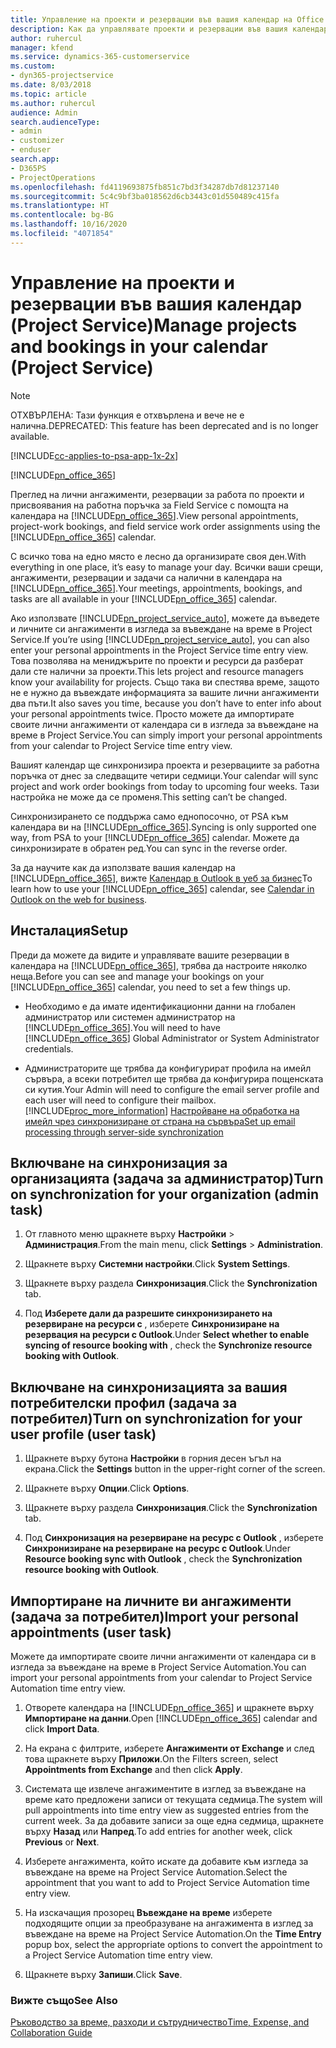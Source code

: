 ```yaml
---
title: Управление на проекти и резервации във вашия календар на Office 365
description: Как да управлявате проекти и резервации във вашия календар на Office 365
author: ruhercul
manager: kfend
ms.service: dynamics-365-customerservice
ms.custom:
- dyn365-projectservice
ms.date: 8/03/2018
ms.topic: article
ms.author: ruhercul
audience: Admin
search.audienceType:
- admin
- customizer
- enduser
search.app:
- D365PS
- ProjectOperations
ms.openlocfilehash: fd4119693875fb851c7bd3f34287db7d81237140
ms.sourcegitcommit: 5c4c9bf3ba018562d6cb3443c01d550489c415fa
ms.translationtype: HT
ms.contentlocale: bg-BG
ms.lasthandoff: 10/16/2020
ms.locfileid: "4071854"
---
```

# <a name="manage-projects-and-bookings-in-your-calendar-project-service"></a><span data-ttu-id="fe798-103">Управление на проекти и резервации във вашия календар (Project Service)</span><span class="sxs-lookup"><span data-stu-id="fe798-103">Manage projects and bookings in your calendar (Project Service)</span></span>

> [!Note]
> <span data-ttu-id="fe798-104">ОТХВЪРЛЕНА: Тази функция е отхвърлена и вече не е налична.</span><span class="sxs-lookup"><span data-stu-id="fe798-104">DEPRECATED: This feature has been deprecated and is no longer available.</span></span>

[!INCLUDE[cc-applies-to-psa-app-1x-2x](../includes/cc-applies-to-psa-app-1x-2x.md)]

[!INCLUDE[pn_office_365](../includes/pn-office-365.md)] 

<span data-ttu-id="fe798-105">Преглед на лични ангажименти, резервации за работа по проекти и присвоявания на работна поръчка за Field Service с помощта на календара на [!INCLUDE[pn_office_365](../includes/pn-office-365.md)].</span><span class="sxs-lookup"><span data-stu-id="fe798-105">View personal appointments, project-work bookings, and field service work order assignments using the [!INCLUDE[pn_office_365](../includes/pn-office-365.md)] calendar.</span></span>  
  
 <span data-ttu-id="fe798-106">С всичко това на едно място е лесно да организирате своя ден.</span><span class="sxs-lookup"><span data-stu-id="fe798-106">With everything in one place, it’s easy to manage your day.</span></span> <span data-ttu-id="fe798-107">Всички ваши срещи, ангажименти, резервации и задачи са налични в календара на [!INCLUDE[pn_office_365](../includes/pn-office-365.md)].</span><span class="sxs-lookup"><span data-stu-id="fe798-107">Your meetings, appointments, bookings, and tasks are all available in your [!INCLUDE[pn_office_365](../includes/pn-office-365.md)] calendar.</span></span>  
  
 <span data-ttu-id="fe798-108">Ако използвате [!INCLUDE[pn_project_service_auto](../includes/pn-project-service-auto.md)], можете да въведете и личните си ангажименти в изгледа за въвеждане на време в Project Service.</span><span class="sxs-lookup"><span data-stu-id="fe798-108">If you’re using [!INCLUDE[pn_project_service_auto](../includes/pn-project-service-auto.md)], you can also enter your personal appointments in the Project Service time entry view.</span></span> <span data-ttu-id="fe798-109">Това позволява на мениджърите по проекти и ресурси да разберат дали сте налични за проекти.</span><span class="sxs-lookup"><span data-stu-id="fe798-109">This lets project and resource managers know your availability for projects.</span></span> <span data-ttu-id="fe798-110">Също така ви спестява време, защото не е нужно да въвеждате информацията за вашите лични ангажименти два пъти.</span><span class="sxs-lookup"><span data-stu-id="fe798-110">It also saves you time, because you don’t have to enter info about your personal appointments twice.</span></span> <span data-ttu-id="fe798-111">Просто можете да импортирате своите лични ангажименти от календара си в изгледа за въвеждане на време в Project Service.</span><span class="sxs-lookup"><span data-stu-id="fe798-111">You can simply import your personal appointments from your calendar to Project Service time entry view.</span></span>  
  
 <span data-ttu-id="fe798-112">Вашият календар ще синхронизира проекта и резервациите за работна поръчка от днес за следващите четири седмици.</span><span class="sxs-lookup"><span data-stu-id="fe798-112">Your calendar will sync project and work order bookings from today to upcoming four weeks.</span></span> <span data-ttu-id="fe798-113">Тази настройка не може да се променя.</span><span class="sxs-lookup"><span data-stu-id="fe798-113">This setting can’t be changed.</span></span>  
  
 <span data-ttu-id="fe798-114">Синхронизирането се поддържа само еднопосочно, от PSA към календара ви на [!INCLUDE[pn_office_365](../includes/pn-office-365.md)].</span><span class="sxs-lookup"><span data-stu-id="fe798-114">Syncing is only supported one way, from PSA to your [!INCLUDE[pn_office_365](../includes/pn-office-365.md)] calendar.</span></span> <span data-ttu-id="fe798-115">Можете да синхронизирате в обратен ред.</span><span class="sxs-lookup"><span data-stu-id="fe798-115">You can sync in the reverse order.</span></span> 
  
 <span data-ttu-id="fe798-116">За да научите как да използвате вашия календар на [!INCLUDE[pn_office_365](../includes/pn-office-365.md)], вижте [Календар в Outlook в уеб за бизнес](https://support.office.com/article/Calendar-in-Outlook-on-the-web-for-business-5219c457-d1fe-4c2f-9032-1a816b88e936)</span><span class="sxs-lookup"><span data-stu-id="fe798-116">To learn how to use your [!INCLUDE[pn_office_365](../includes/pn-office-365.md)] calendar, see [Calendar in Outlook on the web for business](https://support.office.com/article/Calendar-in-Outlook-on-the-web-for-business-5219c457-d1fe-4c2f-9032-1a816b88e936).</span></span>  
  
## <a name="setup"></a><span data-ttu-id="fe798-117">Инсталация</span><span class="sxs-lookup"><span data-stu-id="fe798-117">Setup</span></span>  
 <span data-ttu-id="fe798-118">Преди да можете да видите и управлявате вашите резервации в календара на [!INCLUDE[pn_office_365](../includes/pn-office-365.md)], трябва да настроите няколко неща.</span><span class="sxs-lookup"><span data-stu-id="fe798-118">Before you can see and manage your bookings on your [!INCLUDE[pn_office_365](../includes/pn-office-365.md)] calendar, you need to set a few things up.</span></span>  
  
- <span data-ttu-id="fe798-119">Необходимо е да имате идентификационни данни на глобален администратор или системен администратор на [!INCLUDE[pn_office_365](../includes/pn-office-365.md)].</span><span class="sxs-lookup"><span data-stu-id="fe798-119">You will need to have [!INCLUDE[pn_office_365](../includes/pn-office-365.md)] Global Administrator or System Administrator credentials.</span></span>  
  
- <span data-ttu-id="fe798-120">Администраторите ще трябва да конфигурират профила на имейл сървъра, а всеки потребител ще трябва да конфигурира пощенската си кутия.</span><span class="sxs-lookup"><span data-stu-id="fe798-120">Your Admin will need to configure the email server profile and each user will need to configure their mailbox.</span></span> [!INCLUDE[proc_more_information](../includes/proc-more-information.md)] <span data-ttu-id="fe798-121">[Настройване на обработка на имейл чрез синхронизиране от страна на сървъра](https://docs.microsoft.com/dynamics365/customerengagement/on-premises/admin/set-up-server-side-synchronization-of-email-appointments-contacts-and-tasks)</span><span class="sxs-lookup"><span data-stu-id="fe798-121">[Set up email processing through server-side synchronization](https://docs.microsoft.com/dynamics365/customerengagement/on-premises/admin/set-up-server-side-synchronization-of-email-appointments-contacts-and-tasks)</span></span>  
  
## <a name="turn-on-synchronization-for-your-organization-admin-task"></a><span data-ttu-id="fe798-122">Включване на синхронизация за организацията (задача за администратор)</span><span class="sxs-lookup"><span data-stu-id="fe798-122">Turn on synchronization for your organization (admin task)</span></span>  
  
1.  <span data-ttu-id="fe798-123">От главното меню щракнете върху **Настройки** > **Администрация**.</span><span class="sxs-lookup"><span data-stu-id="fe798-123">From the main menu, click **Settings** > **Administration**.</span></span>  
  
2.  <span data-ttu-id="fe798-124">Щракнете върху **Системни настройки**.</span><span class="sxs-lookup"><span data-stu-id="fe798-124">Click **System Settings**.</span></span>  
  
3.  <span data-ttu-id="fe798-125">Щракнете върху раздела **Синхронизация**.</span><span class="sxs-lookup"><span data-stu-id="fe798-125">Click the **Synchronization** tab.</span></span>  
  
4.  <span data-ttu-id="fe798-126">Под **Изберете дали да разрешите синхронизирането на резервиране на ресурси с** , изберете **Синхронизиране на резервация на ресурси с Outlook**.</span><span class="sxs-lookup"><span data-stu-id="fe798-126">Under **Select whether to enable syncing of resource booking with** , check the **Synchronize resource booking with Outlook**.</span></span>  
  
## <a name="turn-on-synchronization-for-your-user-profile-user-task"></a><span data-ttu-id="fe798-127">Включване на синхронизацията за вашия потребителски профил (задача за потребител)</span><span class="sxs-lookup"><span data-stu-id="fe798-127">Turn on synchronization for your user profile (user task)</span></span>  
  
1.  <span data-ttu-id="fe798-128">Щракнете върху бутона **Настройки** в горния десен ъгъл на екрана.</span><span class="sxs-lookup"><span data-stu-id="fe798-128">Click the **Settings** button in the upper-right corner of the screen.</span></span>  
  
2.  <span data-ttu-id="fe798-129">Щракнете върху **Опции**.</span><span class="sxs-lookup"><span data-stu-id="fe798-129">Click **Options**.</span></span>  
  
3.  <span data-ttu-id="fe798-130">Щракнете върху раздела **Синхронизация**.</span><span class="sxs-lookup"><span data-stu-id="fe798-130">Click the **Synchronization** tab.</span></span>  
  
4.  <span data-ttu-id="fe798-131">Под **Синхронизация на резервиране на ресурс с Outlook** , изберете **Синхронизиране на резервиране на ресурс с Outlook**.</span><span class="sxs-lookup"><span data-stu-id="fe798-131">Under **Resource booking sync with Outlook** , check the **Synchronization resource booking with Outlook**.</span></span>  
  
## <a name="import-your-personal-appointments-user-task"></a><span data-ttu-id="fe798-132">Импортиране на личните ви ангажименти (задача за потребител)</span><span class="sxs-lookup"><span data-stu-id="fe798-132">Import your personal appointments (user task)</span></span>  
 <span data-ttu-id="fe798-133">Можете да импортирате своите лични ангажименти от календара си в изгледа за въвеждане на време в Project Service Automation.</span><span class="sxs-lookup"><span data-stu-id="fe798-133">You can import your personal appointments from your calendar to Project Service Automation time entry view.</span></span>  
  
1. <span data-ttu-id="fe798-134">Отворете календара на [!INCLUDE[pn_office_365](../includes/pn-office-365.md)] и щракнете върху **Импортиране на данни**.</span><span class="sxs-lookup"><span data-stu-id="fe798-134">Open [!INCLUDE[pn_office_365](../includes/pn-office-365.md)] calendar and click **Import Data**.</span></span>  
  
2. <span data-ttu-id="fe798-135">На екрана с филтрите, изберете **Ангажименти от Exchange** и след това щракнете върху **Приложи**.</span><span class="sxs-lookup"><span data-stu-id="fe798-135">On the Filters screen, select **Appointments from Exchange** and then click **Apply**.</span></span>  
  
3. <span data-ttu-id="fe798-136">Системата ще извлече ангажиментите в изглед за въвеждане на време като предложени записи от текущата седмица.</span><span class="sxs-lookup"><span data-stu-id="fe798-136">The system will pull appointments into time entry view as suggested entries from the current week.</span></span> <span data-ttu-id="fe798-137">За да добавите записи за още една седмица, щракнете върху **Назад** или **Напред**.</span><span class="sxs-lookup"><span data-stu-id="fe798-137">To add entries for another week, click **Previous** or **Next**.</span></span>  
  
4. <span data-ttu-id="fe798-138">Изберете ангажимента, който искате да добавите към изгледа за въвеждане на време на Project Service Automation.</span><span class="sxs-lookup"><span data-stu-id="fe798-138">Select the appointment that you want to add to Project Service Automation time entry view.</span></span>  
  
5. <span data-ttu-id="fe798-139">На изскачащия прозорец **Въвеждане на време** изберете подходящите опции за преобразуване на ангажимента в изглед за въвеждане на време на Project Service Automation.</span><span class="sxs-lookup"><span data-stu-id="fe798-139">On the **Time Entry** popup box, select the appropriate options to convert the appointment to a Project Service Automation time entry view.</span></span>  
  
6. <span data-ttu-id="fe798-140">Щракнете върху **Запиши**.</span><span class="sxs-lookup"><span data-stu-id="fe798-140">Click **Save**.</span></span>  
  
### <a name="see-also"></a><span data-ttu-id="fe798-141">Вижте също</span><span class="sxs-lookup"><span data-stu-id="fe798-141">See Also</span></span>  
 [<span data-ttu-id="fe798-142">Ръководство за време, разходи и сътрудничество</span><span class="sxs-lookup"><span data-stu-id="fe798-142">Time, Expense, and Collaboration Guide</span></span>](../psa/time-expense-collaboration-guide.md)
